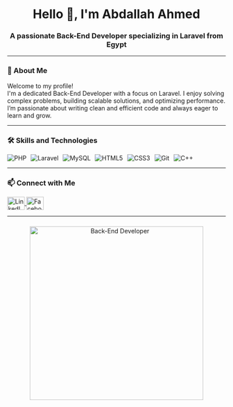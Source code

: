 <h1 align="center">Hello 👋, I'm Abdallah Ahmed</h1>
<h3 align="center">A passionate Back-End Developer specializing in Laravel from Egypt</h3>

---

### 📝 About Me
Welcome to my profile!  
I'm a dedicated Back-End Developer with a focus on Laravel. I enjoy solving complex problems, building scalable solutions, and optimizing performance. I’m passionate about writing clean and efficient code and always eager to learn and grow.

---

### 🛠 Skills and Technologies
<div style="display: flex; flex-wrap: wrap; gap: 10px;">
  <img src="https://img.shields.io/badge/-PHP-777BB4?style=for-the-badge&logo=php&logoColor=white" alt="PHP" />
  <img src="https://img.shields.io/badge/-Laravel-FF2D20?style=for-the-badge&logo=laravel&logoColor=white" alt="Laravel" />
  <img src="https://img.shields.io/badge/-MySQL-4479A1?style=for-the-badge&logo=mysql&logoColor=white" alt="MySQL" />
  <img src="https://img.shields.io/badge/-HTML5-E34F26?style=for-the-badge&logo=html5&logoColor=white" alt="HTML5" />
  <img src="https://img.shields.io/badge/-CSS3-1572B6?style=for-the-badge&logo=css3&logoColor=white" alt="CSS3" />
  <img src="https://img.shields.io/badge/-Git-F05032?style=for-the-badge&logo=git&logoColor=white" alt="Git" />
  <img src="https://img.shields.io/badge/-C++-00599C?style=for-the-badge&logo=cplusplus&logoColor=white" alt="C++" />
</div>

---

### 📫 Connect with Me
<p align="left">
  <a href="https://linkedin.com/in/devabdallah-ahmed" target="_blank">
    <img align="center" src="https://raw.githubusercontent.com/rahuldkjain/github-profile-readme-generator/master/src/images/icons/Social/linked-in-alt.svg" alt="LinkedIn" height="30" width="40" />
  </a>
  <a href="[Fecobook](https://www.facebook.com/profile.php?id=100033218716724&locale=ar_AR)" target="_blank">
    <img align="center" src="https://raw.githubusercontent.com/rahuldkjain/github-profile-readme-generator/master/src/images/icons/Social/facebook.svg" alt="Facebook" height="30" width="40" />
  </a>
</p>

---

<h3 align="center"> </h3>
<p align="center">
  <img src="https://media.giphy.com/media/qgQUggAC3Pfv687qPC/giphy.gif" alt="Back-End Developer" width="400" />
</p>
